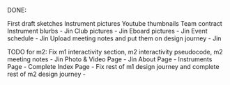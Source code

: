 DONE:

First draft sketches
Instrument pictures
Youtube thumbnails
Team contract
Instrument blurbs - Jin
Club pictures - Jin
Eboard pictures - Jin
Event schedule - Jin
Upload meeting notes and put them on design journey - Jin

TODO for m2:
Fix m1 interactivity section, m2 interactivity pseudocode, m2 meeting notes - Jin
Photo & Video Page - Jin
About Page -
Instruments Page -
Complete Index Page -
Fix rest of m1 design journey and complete rest of m2 design journey - 
